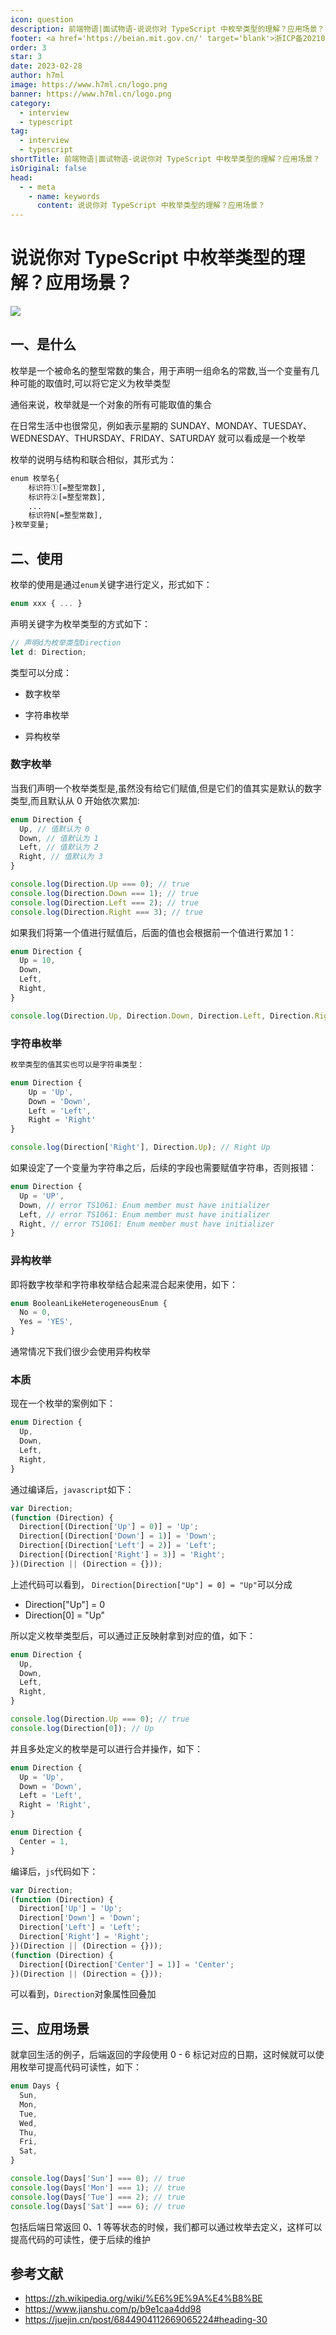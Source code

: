 ```yaml
---
icon: question
description: 前端物语|面试物语-说说你对 TypeScript 中枚举类型的理解？应用场景？
footer: <a href='https://beian.mit.gov.cn/' target='blank'>浙ICP备2021037683号-2</a>说说你对 TypeScript 中枚举类型的理解？应用场景？
order: 3
star: 3
date: 2023-02-28
author: h7ml
image: https://www.h7ml.cn/logo.png
banner: https://www.h7ml.cn/logo.png
category:
  - interview
  - typescript
tag:
  - interview
  - typescript
shortTitle: 前端物语|面试物语-说说你对 TypeScript 中枚举类型的理解？应用场景？
isOriginal: false
head:
  - - meta
    - name: keywords
      content: 说说你对 TypeScript 中枚举类型的理解？应用场景？
---
```


# 说说你对 TypeScript 中枚举类型的理解？应用场景？

![](https://static.h7ml.cn/vitepress/assets/images/interview/76173bf0-0b0c-11ec-a752-75723a64e8f5.png)

## 一、是什么

枚举是一个被命名的整型常数的集合，用于声明一组命名的常数,当一个变量有几种可能的取值时,可以将它定义为枚举类型

通俗来说，枚举就是一个对象的所有可能取值的集合

在日常生活中也很常见，例如表示星期的 SUNDAY、MONDAY、TUESDAY、WEDNESDAY、THURSDAY、FRIDAY、SATURDAY 就可以看成是一个枚举

枚举的说明与结构和联合相似，其形式为：

```txt
enum 枚举名{
    标识符①[=整型常数],
    标识符②[=整型常数],
    ...
    标识符N[=整型常数],
}枚举变量;
```

## 二、使用

枚举的使用是通过`enum`关键字进行定义，形式如下：

```ts
enum xxx { ... }
```

声明关键字为枚举类型的方式如下：

```ts
// 声明d为枚举类型Direction
let d: Direction;
```

类型可以分成：

- 数字枚举
- 字符串枚举

- 异构枚举

### 数字枚举

当我们声明一个枚举类型是,虽然没有给它们赋值,但是它们的值其实是默认的数字类型,而且默认从 0 开始依次累加:

```ts
enum Direction {
  Up, // 值默认为 0
  Down, // 值默认为 1
  Left, // 值默认为 2
  Right, // 值默认为 3
}

console.log(Direction.Up === 0); // true
console.log(Direction.Down === 1); // true
console.log(Direction.Left === 2); // true
console.log(Direction.Right === 3); // true
```

如果我们将第一个值进行赋值后，后面的值也会根据前一个值进行累加 1：

```ts
enum Direction {
  Up = 10,
  Down,
  Left,
  Right,
}

console.log(Direction.Up, Direction.Down, Direction.Left, Direction.Right); // 10 11 12 13
```

### 字符串枚举

```ts
枚举类型的值其实也可以是字符串类型：

enum Direction {
    Up = 'Up',
    Down = 'Down',
    Left = 'Left',
    Right = 'Right'
}

console.log(Direction['Right'], Direction.Up); // Right Up
```

如果设定了一个变量为字符串之后，后续的字段也需要赋值字符串，否则报错：

```ts
enum Direction {
  Up = 'UP',
  Down, // error TS1061: Enum member must have initializer
  Left, // error TS1061: Enum member must have initializer
  Right, // error TS1061: Enum member must have initializer
}
```

### 异构枚举

即将数字枚举和字符串枚举结合起来混合起来使用，如下：

```ts
enum BooleanLikeHeterogeneousEnum {
  No = 0,
  Yes = 'YES',
}
```

通常情况下我们很少会使用异构枚举

### 本质

现在一个枚举的案例如下：

```ts
enum Direction {
  Up,
  Down,
  Left,
  Right,
}
```

通过编译后，`javascript`如下：

```ts
var Direction;
(function (Direction) {
  Direction[(Direction['Up'] = 0)] = 'Up';
  Direction[(Direction['Down'] = 1)] = 'Down';
  Direction[(Direction['Left'] = 2)] = 'Left';
  Direction[(Direction['Right'] = 3)] = 'Right';
})(Direction || (Direction = {}));
```

上述代码可以看到， `Direction[Direction["Up"] = 0] = "Up"`可以分成

- Direction["Up"] = 0
- Direction[0] = "Up"

所以定义枚举类型后，可以通过正反映射拿到对应的值，如下：

```ts
enum Direction {
  Up,
  Down,
  Left,
  Right,
}

console.log(Direction.Up === 0); // true
console.log(Direction[0]); // Up
```

并且多处定义的枚举是可以进行合并操作，如下：

```ts
enum Direction {
  Up = 'Up',
  Down = 'Down',
  Left = 'Left',
  Right = 'Right',
}

enum Direction {
  Center = 1,
}
```

编译后，`js`代码如下：

```js
var Direction;
(function (Direction) {
  Direction['Up'] = 'Up';
  Direction['Down'] = 'Down';
  Direction['Left'] = 'Left';
  Direction['Right'] = 'Right';
})(Direction || (Direction = {}));
(function (Direction) {
  Direction[(Direction['Center'] = 1)] = 'Center';
})(Direction || (Direction = {}));
```

可以看到，`Direction`对象属性回叠加

## 三、应用场景

就拿回生活的例子，后端返回的字段使用 0 - 6 标记对应的日期，这时候就可以使用枚举可提高代码可读性，如下：

```ts
enum Days {
  Sun,
  Mon,
  Tue,
  Wed,
  Thu,
  Fri,
  Sat,
}

console.log(Days['Sun'] === 0); // true
console.log(Days['Mon'] === 1); // true
console.log(Days['Tue'] === 2); // true
console.log(Days['Sat'] === 6); // true
```

包括后端日常返回 0、1 等等状态的时候，我们都可以通过枚举去定义，这样可以提高代码的可读性，便于后续的维护

## 参考文献

- <https://zh.wikipedia.org/wiki/%E6%9E%9A%E4%B8%BE>
- <https://www.jianshu.com/p/b9e1caa4dd98>
- <https://juejin.cn/post/6844904112669065224#heading-30>
